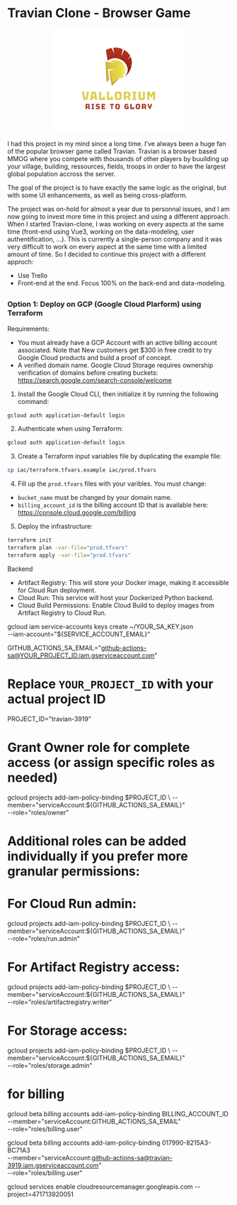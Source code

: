 # Travian Clone - Browser Game

<p align="center">
  <img src="docs/img/vallorium_logo_transparant.png" alt="Vallorium Logo" width="300"/>
</p>

I had this project in my mind since a long time. I've always been a huge fan of the popular browser game called Travian. Travian is a browser based MMOG where you compete with thousands of other players by buuilding up your village, building, ressources, fields, troops in order to have the largest global population accross the server.

The goal of the project is to have exactly the same logic as the original, but with some UI enhancements, as well as being cross-platform.

The project was on-hold for almost a year due to personnal issues, and I am now going to invest more time in this project and using a different approach. When I started Travian-clone, I was working on every aspects at the same time (front-end using Vue3, working on the data-modeling, user authentification, ...). This is currently a single-person company and it was very difficult to work on every aspect at the same time with a limited amount of time. So I decided to continue this project with a different approch:

- Use Trello
- Front-end at the end. Focus 100% on the back-end and data-modeling.

##

### Option 1: Deploy on GCP (Google Cloud Plarform) using Terraform

Requirements:

- You must already have a GCP Account with an active billing account associated. Note that New customers get $300 in free credit to try Google Cloud products and build a proof of concept.
- A verified domain name. Google Cloud Storage requires ownership verification of domains before creating buckets: https://search.google.com/search-console/welcome

1. Install the Google Cloud CLI, then initialize it by running the following command:

```bash
gcloud auth application-default login
```

2. Authenticate when using Terraform:

```bash
gcloud auth application-default login
```

3. Create a Terraform input variables file by duplicating the example file:

```bash
cp iac/terraform.tfvars.example iac/prod.tfvars
```

4. Fill up the `prod.tfvars` files with your varibles. You must change:

- `bucket_name` must be changed by your domain name.
- `billing_account_id` is the billing account ID that is available here: https://console.cloud.google.com/billing

5. Deploy the infrastructure:

```bash
terraform init
terraform plan -var-file="prod.tfvars"
terraform apply -var-file="prod.tfvars"
```

Backend

- Artifact Registry: This will store your Docker image, making it accessible for Cloud Run deployment.
- Cloud Run: This service will host your Dockerized Python backend.
- Cloud Build Permissions: Enable Cloud Build to deploy images from Artifact Registry to Cloud Run.

gcloud iam service-accounts keys create ~/YOUR_SA_KEY.json \
 --iam-account="${SERVICE_ACCOUNT_EMAIL}"

GITHUB_ACTIONS_SA_EMAIL="github-actions-sa@YOUR_PROJECT_ID.iam.gserviceaccount.com"

# Replace `YOUR_PROJECT_ID` with your actual project ID

PROJECT_ID="travian-3919"

# Grant Owner role for complete access (or assign specific roles as needed)

gcloud projects add-iam-policy-binding $PROJECT_ID \
  --member="serviceAccount:${GITHUB_ACTIONS_SA_EMAIL}" \
 --role="roles/owner"

# Additional roles can be added individually if you prefer more granular permissions:

# For Cloud Run admin:

gcloud projects add-iam-policy-binding $PROJECT_ID \
  --member="serviceAccount:${GITHUB_ACTIONS_SA_EMAIL}" \
 --role="roles/run.admin"

# For Artifact Registry access:

gcloud projects add-iam-policy-binding $PROJECT_ID \
  --member="serviceAccount:${GITHUB_ACTIONS_SA_EMAIL}" \
 --role="roles/artifactregistry.writer"

# For Storage access:

gcloud projects add-iam-policy-binding $PROJECT_ID \
  --member="serviceAccount:${GITHUB_ACTIONS_SA_EMAIL}" \
 --role="roles/storage.admin"

# for billing

gcloud beta billing accounts add-iam-policy-binding BILLING_ACCOUNT_ID \
 --member="serviceAccount:GITHUB_ACTIONS_SA_EMAIL" \
 --role="roles/billing.user"

gcloud beta billing accounts add-iam-policy-binding 017990-8215A3-BC71A3 \
 --member="serviceAccount:github-actions-sa@travian-3919.iam.gserviceaccount.com" \
 --role="roles/billing.user"

gcloud services enable cloudresourcemanager.googleapis.com --project=471713920051
